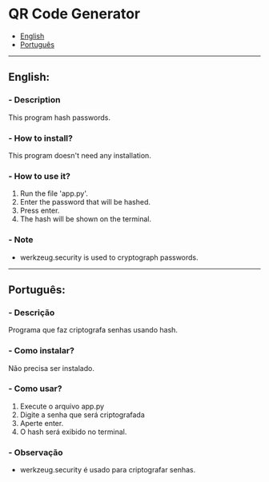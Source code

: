 # QR Code Generator

- [English](#english)
- [Português](#português)

---

## English:

### - Description
This program hash passwords.

### - How to install?
This program doesn't need any installation. 

### - How to use it?
1. Run the file 'app.py'.
2. Enter the password that will be hashed.
3. Press enter.
3. The hash will be shown on the terminal.

### - Note
- werkzeug.security is used to cryptograph passwords. 


---

## Português:

### - Descrição
Programa que faz criptografa senhas usando hash.

### - Como instalar?
Não precisa ser instalado.

### - Como usar?
1. Execute o arquivo app.py
2. Digite a senha que será criptografada
3. Aperte enter.
4. O hash será exibido no terminal.

### - Observação
- werkzeug.security é usado para criptografar senhas.

